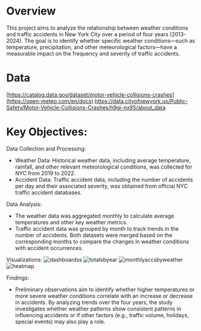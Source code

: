 # Overview 
This project aims to analyze the relationship between weather conditions and traffic accidents in New York City over a period of four years (2013-2024). The goal is to identify whether specific weather conditions—such as temperature, precipitation, and other meteorological factors—have a measurable impact on the frequency and severity of traffic accidents.

# Data
[https://catalog.data.gov/dataset/motor-vehicle-collisions-crashes](https://open-meteo.com/en/docs)
https://data.cityofnewyork.us/Public-Safety/Motor-Vehicle-Collisions-Crashes/h9gi-nx95/about_data
# Key Objectives:

Data Collection and Processing:

- Weather Data: Historical weather data, including average temperature, rainfall, and other relevant meteorological conditions, was collected for NYC from 2019 to 2022.
- Accident Data: Traffic accident data, including the number of accidents per day and their associated severity, was obtained from official NYC traffic accident databases.

Data Analysis:

- The weather data was aggregated monthly to calculate average temperatures and other key weather metrics.
- Traffic accident data was grouped by month to track trends in the number of accidents.
Both datasets were merged based on the corresponding months to compare the changes in weather conditions with accident occurrences.

Visualizations:
![dashboardss](https://github.com/user-attachments/assets/512b9f92-619c-4fb4-b347-dc5e2f43de73)
![totalsbyear](https://github.com/user-attachments/assets/b461c2ca-b122-436a-b37e-07844c0238cc)
![monthlyaccsbyweather](https://github.com/user-attachments/assets/42c71d7e-0b74-426d-878a-60f2212676ab)
![heatmap](https://github.com/user-attachments/assets/154da33d-5d73-428d-b188-c77f09bdb00d)

Findings:

- Preliminary observations aim to identify whether higher temperatures or more severe weather conditions correlate with an increase or decrease in accidents.
By analyzing trends over the four years, the study investigates whether weather patterns show consistent patterns in influencing accidents or if other factors (e.g., traffic volume, holidays, special events) may also play a role.
